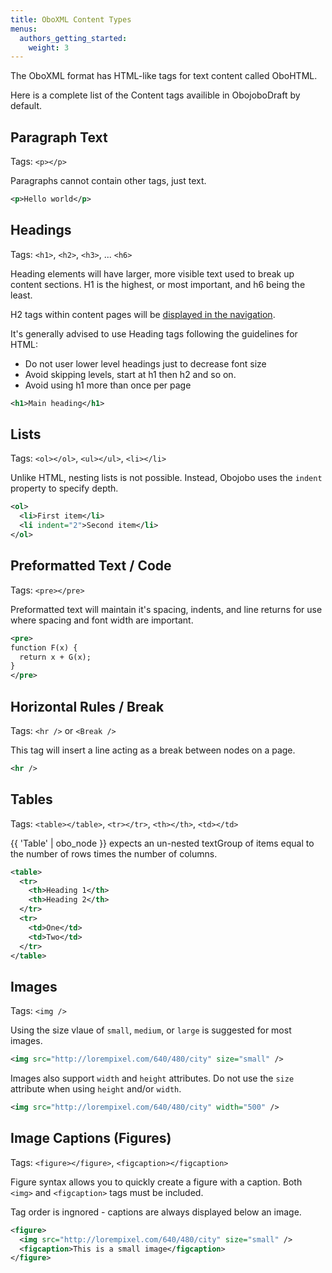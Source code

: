 ```yaml
---
title: OboXML Content Types
menus:
  authors_getting_started:
    weight: 3
---
```


The OboXML format has HTML-like tags for text content called OboHTML.

Here is a complete list of the Content tags availible in ObojoboDraft by default.

## Paragraph Text

Tags: `<p></p>`

Paragraphs cannot contain other tags, just text.

```xml
<p>Hello world</p>
```

## Headings

Tags: `<h1>`, `<h2>`, `<h3>`, ... `<h6>`

Heading elements will have larger, more visible text used to break up content sections. H1 is the highest, or most important, and h6 being the least.

H2 tags within content pages will be [displayed in the navigation](first_document.html#navigation-menu).

It's generally advised to use Heading tags following the guidelines for HTML:

* Do not user lower level headings just to decrease font size
* Avoid skipping levels, start at h1 then h2 and so on.
* Avoid using h1 more than once per page

```xml
<h1>Main heading</h1>
```

## Lists

Tags: `<ol></ol>`, `<ul></ul>`, `<li></li>`

Unlike HTML, nesting lists is not possible. Instead, Obojobo uses the `indent` property to specify depth.

```xml
<ol>
  <li>First item</li>
  <li indent="2">Second item</li>
</ol>
```

## Preformatted Text / Code

Tags: `<pre></pre>`

Preformatted text will maintain it's spacing, indents, and line returns for use where spacing and font width are important.

```xml
<pre>
function F(x) {
  return x + G(x);
}
</pre>
```

## Horizontal Rules / Break

Tags: `<hr />` or `<Break />`

This tag will insert a line acting as a break between nodes on a page.

```xml
<hr />
```

## Tables

Tags: `<table></table>`, `<tr></tr>`, `<th></th>`, `<td></td>`

{{ 'Table' | obo_node }} expects an un-nested textGroup of items equal to the number of rows times the number of columns.

```xml
<table>
  <tr>
    <th>Heading 1</th>
    <th>Heading 2</th>
  </tr>
  <tr>
    <td>One</td>
    <td>Two</td>
  </tr>
</table>
```

## Images

Tags: `<img />`

Using the size vlaue of `small`, `medium`, or `large` is suggested for most images.

```xml
<img src="http://lorempixel.com/640/480/city" size="small" />
```

Images also support `width` and `height` attributes. Do not use the `size` attribute when using `height` and/or `width`.

```xml
<img src="http://lorempixel.com/640/480/city" width="500" />
```

## Image Captions (Figures)

Tags: `<figure></figure>`, `<figcaption></figcaption>`

Figure syntax allows you to quickly create a figure with a caption. Both `<img>` and `<figcaption>` tags must be included.

Tag order is ingnored - captions are always displayed below an image.

```xml
<figure>
  <img src="http://lorempixel.com/640/480/city" size="small" />
  <figcaption>This is a small image</figcaption>
</figure>
```
